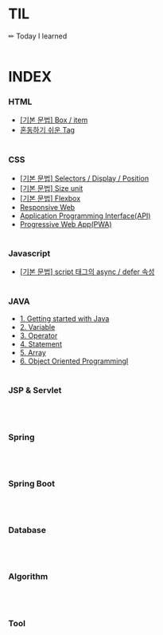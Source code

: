 # TIL
✏ Today I learned<br/><br/>

# INDEX

### HTML
* [[기본 문법] Box / item](https://github.com/narangd-cider/TIL/blob/main/HTML/htmlBasic.md)
* [혼동하기 쉬운 Tag](https://github.com/narangd-cider/TIL/blob/main/HTML/htmlTag.md)
<br/><br/>

### CSS 
* [[기본 문법] Selectors / Display / Position](https://github.com/narangd-cider/TIL/blob/main/CSS/cssBasic1.md)
* [[기본 문법] Size unit](https://github.com/narangd-cider/TIL/blob/main/CSS/cssBasic2.md)
* [[기본 문법] Flexbox](https://github.com/narangd-cider/TIL/blob/main/CSS/cssBasic3.md)
* [Responsive Web](https://github.com/narangd-cider/TIL/blob/main/CSS/responsiveWeb.md)
* [Application Programming Interface(API)](https://github.com/narangd-cider/TIL/blob/main/CSS/api.md)
* [Progressive Web App(PWA)](https://github.com/narangd-cider/TIL/blob/main/CSS/pwa.md)
<br/><br/>

### Javascript
* [[기본 문법] script 태그의 async / defer 속성](https://github.com/narangd-cider/TIL/blob/main/Javascript/jsBasic.md)
<br/><br/>

### JAVA
* [1. Getting started with Java](https://github.com/narangd-cider/TIL/blob/main/JAVA/1_gettingStartedWithJava.md)
* [2. Variable](https://github.com/narangd-cider/TIL/blob/main/JAVA/2_variable.md)
* [3. Operator](https://github.com/narangd-cider/TIL/blob/main/JAVA/3_operator.md)
* [4. Statement](https://github.com/narangd-cider/TIL/blob/main/JAVA/4_statement.md)
* [5. Array](https://github.com/narangd-cider/TIL/blob/main/JAVA/5_array.md)
* [6. Object Oriented ProgrammingⅠ](https://github.com/narangd-cider/TIL/blob/main/JAVA/6_objectOrientedProgramming%E2%85%A0.md)
<br/><br/>

### JSP & Servlet
<br/><br/>

### Spring
<br/><br/>

### Spring Boot
<br/><br/>

### Database
<br/><br/>

### Algorithm
<br/><br/>

### Tool
<br/><br/>